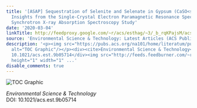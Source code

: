```yaml
---
title: '[ASAP] Sequestration of Selenite and Selenate in Gypsum (CaSO<sub>4</sub>·2H<sub>2</sub>O):
  Insights from the Single-Crystal Electron Paramagnetic Resonance Spectroscopy and
  Synchrotron X-ray Absorption Spectroscopy Study'
date: '2020-03-04'
linkTitle: http://feedproxy.google.com/~r/acs/esthag/~3/_b_rqKPajsM/acs.est.9b05714
source: 'Environmental Science & Technology: Latest Articles (ACS Publications)'
description: '<p><img src="https://pubs.acs.org/na101/home/literatum/publisher/achs/journals/content/esthag/0/esthag.ahead-of-print/acs.est.9b05714/20200304/images/medium/es9b05714_0001.gif"
  alt="TOC Graphic"/></p><div><cite>Environmental Science & Technology</cite></div><div>DOI:
  10.1021/acs.est.9b05714</div><img src="http://feeds.feedburner.com/~r/acs/esthag/~4/_b_rqKPajsM"
  height="1" width="1" ...'
disable_comments: true
---
```

<p><img src="https://pubs.acs.org/na101/home/literatum/publisher/achs/journals/content/esthag/0/esthag.ahead-of-print/acs.est.9b05714/20200304/images/medium/es9b05714_0001.gif" alt="TOC Graphic"/></p><div><cite>Environmental Science & Technology</cite></div><div>DOI: 10.1021/acs.est.9b05714</div><img src="http://feeds.feedburner.com/~r/acs/esthag/~4/_b_rqKPajsM" height="1" width="1" ...